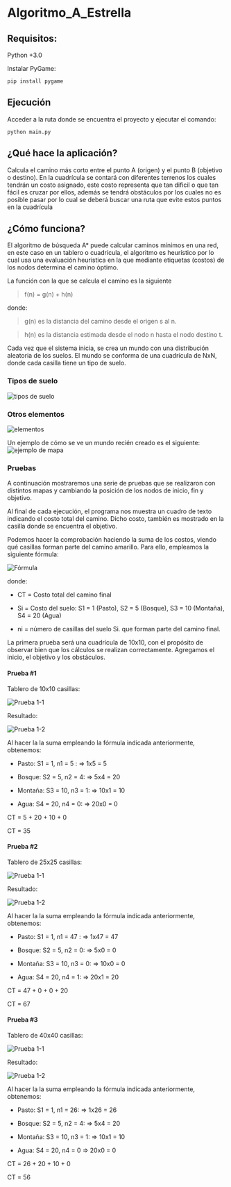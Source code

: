 # Algoritmo_A_Estrella

## Requisitos:
Python +3.0

Instalar PyGame: 

```pip install pygame```

## Ejecución
Acceder a la ruta donde se encuentra el proyecto y ejecutar el comando:

```python main.py```

## ¿Qué hace la aplicación?
Calcula el camino más corto entre el punto A (origen) y el punto B (objetivo o destino). En la cuadrícula se contará con diferentes terrenos los cuales tendrán un costo asignado, este costo representa que tan dificil o que tan fácil es cruzar por ellos, además se tendrá obstáculos por los cuales no es posible pasar por lo cual se deberá buscar una ruta que evite estos puntos en la cuadrícula

## ¿Cómo funciona?
El algoritmo de búsqueda A* puede calcular caminos mínimos en una red, en este caso en un tablero o cuadrícula, el algoritmo es heurístico por lo cual usa una evaluación heurística en la que mediante etiquetas (costos) de los nodos determina el camino óptimo.

La función con la que se calcula el camino es la siguiente

 > f(n) = g(n) + h(n)

donde:

> g(n) es la distancia del camino desde el origen s al n.

> h(n) es la distancia estimada desde el nodo n hasta el nodo destino t.

Cada vez que el sistema inicia, se crea un mundo con una distribución aleatoria de los suelos. El mundo se conforma de una cuadrícula de NxN, donde cada casilla tiene un tipo de suelo.

### Tipos de suelo
![tipos de suelo](/img/1.png)

### Otros elementos
![elementos](/img/2.png)

Un ejemplo de cómo se ve un mundo recién creado es el siguiente:
![ejemplo de mapa](/img/3.png)

### Pruebas
A continuación mostraremos una serie de pruebas que se realizaron con distintos mapas y cambiando la posición de los nodos de inicio, fin y objetivo.

Al final de cada ejecución, el programa nos muestra un cuadro de texto indicando el costo total del camino. Dicho costo, también es mostrado en la casilla donde se encuentra el objetivo.

Podemos hacer la comprobación haciendo la suma de los costos, viendo qué casillas forman parte del camino amarillo. Para ello, empleamos la siguiente fórmula:

![Fórmula](/img/formula.png)

donde: 

- CT = Costo total del camino final

- Si = Costo del suelo: S1 = 1 (Pasto), S2 = 5 (Bosque), S3 = 10 (Montaña), 
 S4 = 20 (Agua)

- ni = número de casillas del suelo Si. que forman parte del camino final.

La primera prueba será una cuadrícula de 10x10, con el propósito de observar bien que los cálculos se realizan correctamente. Agregamos el inicio, el objetivo y los obstáculos.

#### Prueba #1
Tablero de 10x10 casillas:

![Prueba 1-1](/img/4.png)

Resultado:

![Prueba 1-2](/img/5.png)

Al hacer la la suma empleando la fórmula indicada anteriormente, obtenemos:

- Pasto: 	S1 = 1, n1 = 5 : 	=>	1x5 = 5

- Bosque: 	S2 = 5, n2 = 4: 	=>	5x4 = 20

- Montaña: 	S3 = 10, n3 = 1:	=>	10x1 = 10

- Agua:	 	S4 = 20, n4 = 0: 	=>	20x0 = 0

CT = 5 + 20 + 10 + 0 

CT = 35

#### Prueba #2
Tablero de 25x25 casillas:

![Prueba 1-1](/img/6.png)

Resultado:

![Prueba 1-2](/img/7.png)

Al hacer la la suma empleando la fórmula indicada anteriormente, obtenemos:

- Pasto: 	S1 = 1, n1 = 47 : 	=>	1x47 = 47

- Bosque: 	S2 = 5, n2 = 0: 	=>	5x0 = 0

- Montaña: 	S3 = 10, n3 = 0:	=>	10x0 = 0

- Agua:	 	S4 = 20, n4 = 1: 	=>	20x1 = 20

CT = 47 + 0 + 0 + 20 

CT = 67

#### Prueba #3
Tablero de 40x40 casillas:

![Prueba 1-1](/img/8.png)

Resultado:

![Prueba 1-2](/img/9.png)

Al hacer la la suma empleando la fórmula indicada anteriormente, obtenemos:

- Pasto: 	S1 = 1, n1 = 26: 	=>	1x26 = 26

- Bosque: 	S2 = 5, n2 = 4: 	=>	5x4 = 20

- Montaña: 	S3 = 10, n3 = 1:	=>	10x1 = 10

- Agua:	 	S4 = 20, n4 = 0 	=>	20x0 = 0

CT = 26 + 20 + 10 + 0 

CT = 56
